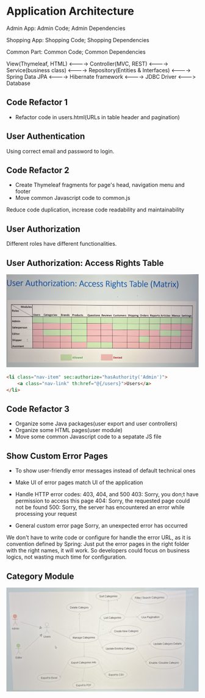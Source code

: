 # Application Architecture

Admin App: Admin Code; Admin Dependencies

Shopping App: Shopping Code; Shopping Dependencies

Common Part: Common Code; Common Dependencies

View(Thymeleaf, HTML) <----> Controller(MVC, REST) <----> Service(business class) <----> Repository(Entities & Interfaces) <----> Spring Data JPA <----> Hibernate framework <----> JDBC Driver <---> Database


## Code Refactor 1

- Refactor code in users.html(URLs in table header and pagination)

## User Authentication
Using correct email and password to login.

## Code Refactor 2
- Create Thymeleaf fragments for page's head, navigation menu and footer
- Move common Javascript code to common.js  

Reduce code duplication, increase code readability and maintainability 

## User Authorization
Different roles have different functionalities.

## User Authorization: Access Rights Table

![table](README_pics/authorities.jpeg)

```html
<li class="nav-item" sec:authorize="hasAuthority('Admin')">
    <a class="nav-link" th:href="@{/users}">Users</a>
</li>
```

## Code Refactor 3

- Organize some Java packages(user export and user controllers)
- Organize some HTML pages(user module)
- Move some common Javascript code to a sepatate JS file

## Show Custom Error Pages

- To show user-friendly error messages instead of default technical ones
- Make UI of error pages match UI of the application
- Handle HTTP error codes: 403, 404, and 500
  403: Sorry, you don;t have permission to access this page
  404: Sorry, the requested page could not be found
  500: Sorry, the server has encountered an error while processing your request

- General custom error page
  Sorry, an unexpected error has occurred 

We don't have to write code or configure for handle the error URL, as it is convention defined by Spring: Just put the error pages in the right folder with the right names, it will work. So developers could focus on business logics, not wasting much time for configuration.

## Category Module

![category](README_pics/categoryModule.jpeg)